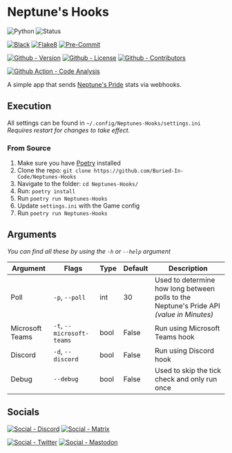 # Neptune's Hooks

![Python](https://img.shields.io/badge/Python-3.7%20|%203.8%20|%203.9%20|%203.10-green?style=flat-square)
![Status](https://img.shields.io/badge/Status-Beta-yellowgreen?style=flat-square)

[![Black](https://img.shields.io/badge/Black-Enabled-000000?style=flat-square)](https://github.com/psf/black)
[![Flake8](https://img.shields.io/badge/Flake8-Enabled-informational?style=flat-square)](https://github.com/PyCQA/flake8)
[![Pre-Commit](https://img.shields.io/badge/Pre--Commit-Enabled-informational?logo=pre-commit&style=flat-square)](https://github.com/pre-commit/pre-commit)

[![Github - Version](https://img.shields.io/github/v/tag/Buried-In-Code/Neptunes-Hooks?logo=Github&label=Version&style=flat-square)](https://github.com/Buried-In-Code/Neptunes-Hooks/tags)
[![Github - License](https://img.shields.io/github/license/Buried-In-Code/Neptunes-Hooks?logo=Github&label=License&style=flat-square)](https://opensource.org/licenses/GPL-3.0)
[![Github - Contributors](https://img.shields.io/github/contributors/Buried-In-Code/Neptunes-Hooks?logo=Github&label=Contributors&style=flat-square)](https://github.com/Buried-In-Code/Neptunes-Hooks/graphs/contributors)

[![Github Action - Code Analysis](https://img.shields.io/github/workflow/status/Buried-In-Code/Neptunes-Hooks/Code-Analysis?logo=Github-Actions&label=Code-Analysis&style=flat-square)](https://github.com/Buried-In-Code/Neptunes-Hooks/actions/workflows/code-analysis.yaml)

A simple app that sends [Neptune's Pride](https://np.ironhelmet.com/) stats via webhooks.

## Execution

All settings can be found in `~/.config/Neptunes-Hooks/settings.ini`  
*Requires restart for changes to take effect.*

### From Source
1. Make sure you have [Poetry](https://python-poetry.org) installed
2. Clone the repo: `git clone https://github.com/Buried-In-Code/Neptunes-Hooks`
3. Navigate to the folder: `cd Neptunes-Hooks/`
4. Run: `poetry install`
5. Run `poetry run Neptunes-Hooks`
6. Update `settings.ini` with the Game config
7. Run `poetry run Neptunes-Hooks`

## Arguments

*You can find all these by using the `-h` or `--help` argument*

| Argument | Flags | Type | Default | Description |
| -------- | ----- | ---- | ------- | ----------- |
| Poll | `-p`, `--poll` | int | 30 | Used to determine how long between polls to the Neptune's Pride API *(value in Minutes)* |
| Microsoft Teams | `-t`, `--microsoft-teams` | bool | False | Run using Microsoft Teams hook |
| Discord | `-d`, `--discord` | bool | False | Run using Discord hook |
| Debug | `--debug` | bool | False | Used to skip the tick check and only run once |

## Socials

[![Social - Discord](https://img.shields.io/badge/Discord-The--DEV--Environment-7289DA?logo=Discord&style=flat-square)](https://discord.gg/nqGMeGg)
[![Social - Matrix](https://img.shields.io/badge/Matrix-The--DEV--Environment-informational?logo=Matrix&style=flat-square)](https://matrix.to/#/#the-dev-environment:matrix.org)

[![Social - Twitter](https://img.shields.io/badge/Twitter-@BuriedInCode-informational?logo=Twitter&style=flat-square)](https://twitter.com/BuriedInCode)
[![Social - Mastodon](https://img.shields.io/badge/Mastodon-@BuriedInCode@fosstodon.org-informational?logo=Mastodon&style=flat-square)](https://fosstodon.org/@BuriedInCode)
